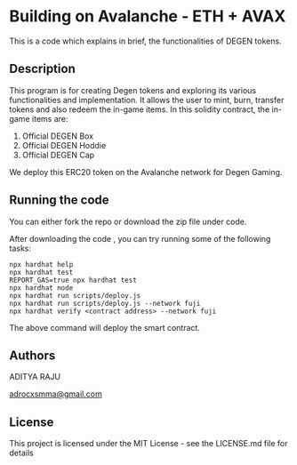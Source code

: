 # Building on Avalanche - ETH + AVAX

This is a code which explains in brief, the functionalities of DEGEN tokens.

## Description

This program is for creating Degen tokens and exploring its various functionalities and implementation. It allows the user to mint, burn, transfer tokens and also redeem the in-game items. In this solidity contract, the in-game items are:
1. Official DEGEN Box
2. Official DEGEN Hoddie
3. Official DEGEN Cap

We deploy this ERC20 token on the Avalanche network for Degen Gaming.

## Running the code

You can either fork the repo or download the zip file under code.

After downloading the code , you can 
try running some of the following tasks:

```shell
npx hardhat help
npx hardhat test
REPORT_GAS=true npx hardhat test
npx hardhat node
npx hardhat run scripts/deploy.js
npx hardhat run scripts/deploy.js --network fuji
npx hardhat verify <contract address> --network fuji
```

The above command will deploy the smart contract.

## Authors

ADITYA RAJU

adrocxsmma@gmail.com


## License

This project is licensed under the MIT License - see the LICENSE.md file for details
